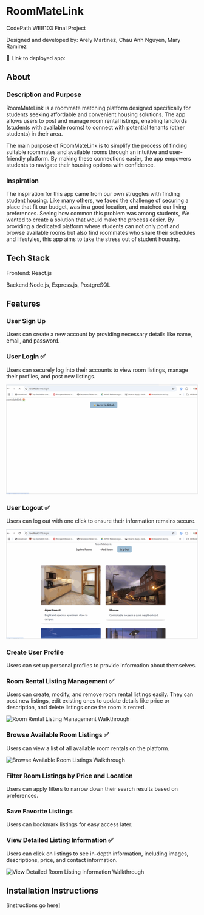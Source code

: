 # RoomMateLink

CodePath WEB103 Final Project

Designed and developed by: Arely Martinez, Chau Anh Nguyen, Mary Ramirez

🔗 Link to deployed app:

## About

### Description and Purpose

RoomMateLink is a roommate matching platform designed specifically for students seeking affordable and convenient housing solutions. The app allows users to post and manage room rental listings, enabling landlords (students with available rooms) to connect with potential tenants (other students) in their area.

The main purpose of RoomMateLink is to simplify the process of finding suitable roommates and available rooms through an intuitive and user-friendly platform. By making these connections easier, the app empowers students to navigate their housing options with confidence.

### Inspiration

The inspiration for this app came from our own struggles with finding student housing. Like many others, we faced the challenge of securing a place that fit our budget, was in a good location, and matched our living preferences. Seeing how common this problem was among students, We wanted to create a solution that would make the process easier. By providing a dedicated platform where students can not only post and browse available rooms but also find roommates who share their schedules and lifestyles, this app aims to take the stress out of student housing.

## Tech Stack

Frontend: React.js

Backend:Node.js, Express.js, PostgreSQL

## Features

### User Sign Up

Users can create a new account by providing necessary details like name, email, and password.

### User Login ✅

Users can securely log into their accounts to view room listings, manage their profiles, and post new listings.

<img src='./client/src/assets/login.gif' title='Video Walkthrough' width='' alt='Logging in to page' />

### User Logout ✅

Users can log out with one click to ensure their information remains secure.

<img src="./client/src/assets/logout.gif" title="Video Walkthrough" width="" alt="Logging out">

### Create User Profile

Users can set up personal profiles to provide information about themselves.

### Room Rental Listing Management ✅

Users can create, modify, and remove room rental listings easily. They can post new listings, edit existing ones to update details like price or description, and delete listings once the room is rented.

<img src='./client/src/assets/room-rental-listing-management-update.gif' title='Video Walkthrough' width='' alt='Room Rental Listing Management Walkthrough' />

### Browse Available Room Listings ✅

Users can view a list of all available room rentals on the platform.

<img src='./client/src/assets/browse-available-room-listings.gif' title='Video Walkthrough' width='' alt='Browse Available Room Listings Walkthrough' />

### Filter Room Listings by Price and Location

Users can apply filters to narrow down their search results based on preferences.

### Save Favorite Listings

Users can bookmark listings for easy access later.

### View Detailed Listing Information ✅

Users can click on listings to see in-depth information, including images, descriptions, price, and contact information.

<img src='./client/src/assets/view-detailed-listing-information.gif' title='Video Walkthrough' width='' alt='View Detailed Room Listing Information Walkthrough' />

## Installation Instructions

[instructions go here]
